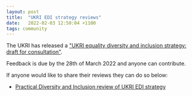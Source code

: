 ```yaml
---
layout: post
title:  "UKRI EDI strategy reviews"
date:   2022-02-03 12:50:04 +1100
tags: community
---
```


The UKRI has released a ["UKRI equality diversity and inclusion strategy: draft for consultation"](https://www.ukri.org/publications/equality-diversity-and-inclusion-strategy-draft-for-consultation/ukri-equality-diversity-and-inclusion-strategy-draft-for-consultation/).

Feedback is due by the 28th of March 2022 and anyone can contribute.

If anyone would like to share their reviews they can do so below:
- [Practical Diversity and Inclusion review of UKRI EDI strategy](https://www.practicaldiversity.org/2022/02/03/feedback-on-ukri-edi-strategy/)
